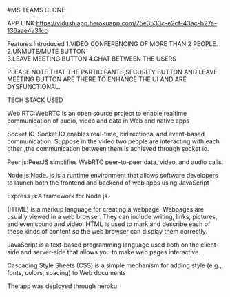 #MS TEAMS CLONE

APP LINK:https://vidushiapp.herokuapp.com/75e3533c-e2cf-43ac-b27a-136aae4a31cc

Features Introduced
1.VIDEO CONFERENCING OF MORE THAN 2 PEOPLE.
2.UNMUTE/MUTE BUTTON  
3.LEAVE MEETING BUTTON
4.CHAT BETWEEN THE USERS

PLEASE NOTE THAT THE PARTICIPANTS,SECURITY BUTTON AND LEAVE MEETING BUTTON ARE THERE TO ENHANCE THE UI AND ARE DYSFUNCTIONAL.

TECH STACK USED

Web RTC:WebRTC is an open source project to enable realtime communication of audio, video and data in Web and native apps


Socket IO-Socket.IO enables real-time, bidirectional and event-based communication. Suppose in the video two people are interacting with each other ,the communication between them is achieved through socket io.


Peer js:PeerJS simplifies WebRTC peer-to-peer data, video, and audio calls. 


Node js:Node. js is a runtime environment that allows software developers to launch both the frontend and backend of web apps using JavaScript


Express js:A framework for Node js.


(HTML) is a markup language for creating a webpage. Webpages are usually viewed in a web browser. They can include writing, links, pictures, and even sound and video. HTML is used to mark and describe each of these kinds of content so the web browser can display them correctly.


JavaScript is a text-based programming language used both on the client-side and server-side that allows you to make web pages interactive.


Cascading Style Sheets (CSS) is a simple mechanism for adding style (e.g., fonts, colors, spacing) to Web documents


The app was deployed through heroku 
